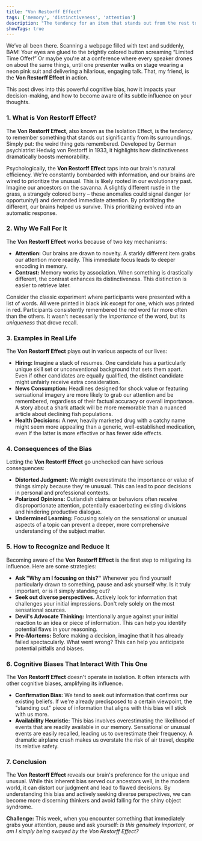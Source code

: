 ```yaml
---
title: "Von Restorff Effect"
tags: ['memory', 'distinctiveness', 'attention']
description: "The tendency for an item that stands out from the rest to be more likely to be remembered."
showTags: true
---
```



We’ve all been there. Scanning a webpage filled with text and suddenly, BAM! Your eyes are glued to the brightly colored button screaming “Limited Time Offer!” Or maybe you're at a conference where every speaker drones on about the same things, until one presenter walks on stage wearing a neon pink suit and delivering a hilarious, engaging talk. That, my friend, is the **Von Restorff Effect** in action.

This post dives into this powerful cognitive bias, how it impacts your decision-making, and how to become aware of its subtle influence on your thoughts.

### 1. What is Von Restorff Effect?

The **Von Restorff Effect**, also known as the Isolation Effect, is the tendency to remember something that stands out significantly from its surroundings. Simply put: the weird thing gets remembered. Developed by German psychiatrist Hedwig von Restorff in 1933, it highlights how distinctiveness dramatically boosts memorability.

Psychologically, the **Von Restorff Effect** taps into our brain's natural efficiency. We're constantly bombarded with information, and our brains are wired to prioritize the unusual. This is likely rooted in our evolutionary past. Imagine our ancestors on the savanna. A slightly different rustle in the grass, a strangely colored berry – these anomalies could signal danger (or opportunity!) and demanded immediate attention. By prioritizing the different, our brains helped us survive. This prioritizing evolved into an automatic response.

### 2. Why We Fall For It

The **Von Restorff Effect** works because of two key mechanisms:

*   **Attention:** Our brains are drawn to novelty. A starkly different item grabs our attention more readily. This immediate focus leads to deeper encoding in memory.
*   **Contrast:** Memory works by association. When something is drastically different, the contrast enhances its distinctiveness. This distinction is easier to retrieve later.

Consider the classic experiment where participants were presented with a list of words. All were printed in black ink except for one, which was printed in red. Participants consistently remembered the red word far more often than the others. It wasn't necessarily the *importance* of the word, but its *uniqueness* that drove recall.

### 3. Examples in Real Life

The **Von Restorff Effect** plays out in various aspects of our lives:

*   **Hiring:** Imagine a stack of resumes. One candidate has a particularly unique skill set or unconventional background that sets them apart. Even if other candidates are equally qualified, the distinct candidate might unfairly receive extra consideration.
*   **News Consumption:** Headlines designed for shock value or featuring sensational imagery are more likely to grab our attention and be remembered, regardless of their factual accuracy or overall importance. A story about a shark attack will be more memorable than a nuanced article about declining fish populations.
*   **Health Decisions:** A new, heavily marketed drug with a catchy name might seem more appealing than a generic, well-established medication, even if the latter is more effective or has fewer side effects.

### 4. Consequences of the Bias

Letting the **Von Restorff Effect** go unchecked can have serious consequences:

*   **Distorted Judgment:** We might overestimate the importance or value of things simply because they're unusual. This can lead to poor decisions in personal and professional contexts.
*   **Polarized Opinions:** Outlandish claims or behaviors often receive disproportionate attention, potentially exacerbating existing divisions and hindering productive dialogue.
*   **Undermined Learning:** Focusing solely on the sensational or unusual aspects of a topic can prevent a deeper, more comprehensive understanding of the subject matter.

### 5. How to Recognize and Reduce It

Becoming aware of the **Von Restorff Effect** is the first step to mitigating its influence. Here are some strategies:

*   **Ask "Why am I focusing on this?"** Whenever you find yourself particularly drawn to something, pause and ask yourself why. Is it truly important, or is it simply standing out?
*   **Seek out diverse perspectives.** Actively look for information that challenges your initial impressions. Don't rely solely on the most sensational sources.
*   **Devil's Advocate Thinking:** Intentionally argue against your initial reaction to an idea or piece of information. This can help you identify potential flaws in your reasoning.
*   **Pre-Mortems:** Before making a decision, imagine that it has already failed spectacularly. What went wrong? This can help you anticipate potential pitfalls and biases.

### 6. Cognitive Biases That Interact With This One

The **Von Restorff Effect** doesn't operate in isolation. It often interacts with other cognitive biases, amplifying its influence.

*   **Confirmation Bias:** We tend to seek out information that confirms our existing beliefs. If we're already predisposed to a certain viewpoint, the "standing out" piece of information that aligns with this bias will stick with us more.
*   **Availability Heuristic:** This bias involves overestimating the likelihood of events that are readily available in our memory. Sensational or unusual events are easily recalled, leading us to overestimate their frequency. A dramatic airplane crash makes us overstate the risk of air travel, despite its relative safety.

### 7. Conclusion

The **Von Restorff Effect** reveals our brain's preference for the unique and unusual. While this inherent bias served our ancestors well, in the modern world, it can distort our judgment and lead to flawed decisions. By understanding this bias and actively seeking diverse perspectives, we can become more discerning thinkers and avoid falling for the shiny object syndrome.

**Challenge:** This week, when you encounter something that immediately grabs your attention, pause and ask yourself: *Is this genuinely important, or am I simply being swayed by the Von Restorff Effect?*

